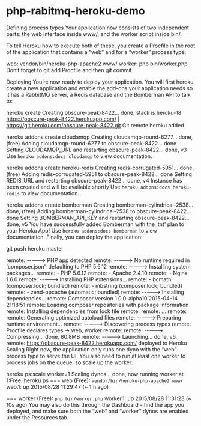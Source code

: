 # php-rabitmq-heroku-demo


Defining process types
Your application now consists of two independent parts: the web interface inside www/, and the worker script inside bin/.

To tell Heroku how to execute both of these, you create a Procfile in the root of the application that contains a “web” and for a “worker” process type:

web: vendor/bin/heroku-php-apache2 www/
worker: php bin/worker.php
Don’t forget to git add Procfile and then git commit.

Deploying
You’re now ready to deploy your application. You will first heroku create a new application and enable the add-ons your application needs so it has a RabbitMQ server, a Redis database and the Bomberman API to talk to:

heroku create
Creating obscure-peak-8422... done, stack is heroku-18
https://obscure-peak-8422.herokuapp.com/ | https://git.heroku.com/obscure-peak-8422.git
Git remote heroku added

heroku addons:create cloudamqp
Creating cloudamqp-round-6277... done, (free)
Adding cloudamqp-round-6277 to obscure-peak-8422... done
Setting CLOUDAMQP_URL and restarting obscure-peak-8422... done, v3
Use `heroku addons:docs cloudamqp` to view documentation.

heroku addons:create heroku-redis
Creating redis-corrugated-5951... done, (free)
Adding redis-corrugated-5951 to obscure-peak-8422... done
Setting REDIS_URL and restarting obscure-peak-8422... done, v4
Instance has been created and will be available shortly
Use `heroku addons:docs heroku-redis` to view documentation.

heroku addons:create bomberman
Creating bomberman-cylindrical-2538... done, (free)
Adding bomberman-cylindrical-2538 to obscure-peak-8422... done
Setting BOMBERMAN_API_KEY and restarting obscure-peak-8422... done, v5
You have successfully added Bomberman with the 'tnt' plan to your Heroku App!
Use `heroku addons:docs bomberman` to view documentation.
Finally, you can deploy the application:

git push heroku master

remote: -----> PHP app detected
remote: -----> No runtime required in 'composer.json', defaulting to PHP 5.6.12
remote: -----> Installing system packages...
remote:        - PHP 5.6.12
remote:        - Apache 2.4.10
remote:        - Nginx 1.6.0
remote: -----> Installing PHP extensions...
remote:        - bcmath (composer.lock; bundled)
remote:        - mbstring (composer.lock; bundled)
remote:        - zend-opcache (automatic; bundled)
remote: -----> Installing dependencies...
remote:        Composer version 1.0.0-alpha10 2015-04-14 21:18:51
remote:        Loading composer repositories with package information
remote:        Installing dependencies from lock file
remote:
remote:          ...
remote:
remote:        Generating optimized autoload files
remote: -----> Preparing runtime environment...
remote: -----> Discovering process types
remote:        Procfile declares types -> web, worker
remote:
remote: -----> Compressing... done, 80.8MB
remote: -----> Launching... done, v6
remote:        https://obscure-peak-8422.herokuapp.com/ deployed to Heroku
Scaling
Right now, the application only runs one dyno with the “web” process type to serve the UI. You also need to run at least one worker to process jobs on the queue, so scale up the worker:

heroku ps:scale worker=1
Scaling dynos... done, now running worker at 1:Free.
heroku ps
=== web (Free): `vendor/bin/heroku-php-apache2 www/`
web.1: up 2015/08/28 11:29:47 (~ 1m ago)

=== worker (Free): `php bin/worker.php`
worker.1: up 2015/08/28 11:31:23 (~ 10s ago)
You may also do this through the Dashboard - find the app you deployed, and make sure both the “web” and “worker” dynos are enabled under the Resources tab.
